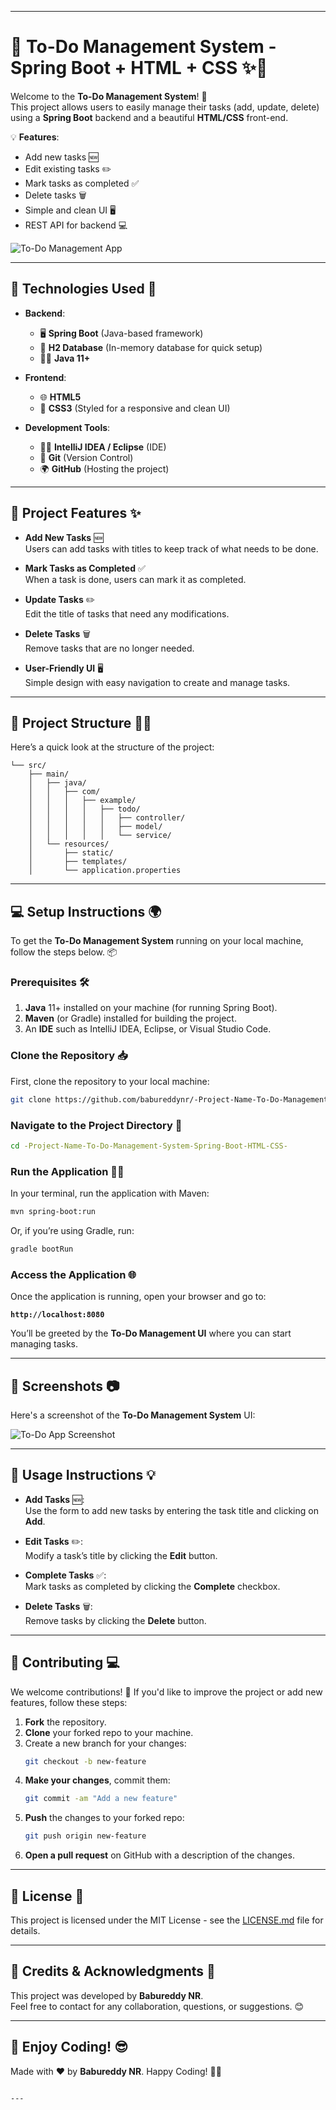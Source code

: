 
---

# 🎯 **To-Do Management System** - **Spring Boot + HTML + CSS** ✨🚀

Welcome to the **To-Do Management System**! 📝  
This project allows users to easily manage their tasks (add, update, delete) using a **Spring Boot** backend and a beautiful **HTML/CSS** front-end. 

💡 **Features**:
- Add new tasks 🆕
- Edit existing tasks ✏️
- Mark tasks as completed ✅
- Delete tasks 🗑️  
- Simple and clean UI 🖥️  
- REST API for backend 💻  

![To-Do Management App](https://github.com/babureddynr/To-Do-Management-System-Spring-Boot-HTML-CSS-/blob/main/Screenshot%202024-10-11%20140956.png)  <!-- Add your screenshot -->

---

## 🔧 **Technologies Used** 🚀

- **Backend**:
  - 🖥️ **Spring Boot** (Java-based framework)
  - 💾 **H2 Database** (In-memory database for quick setup)
  - 🧑‍💻 **Java 11+**
  
- **Frontend**:
  - 🌐 **HTML5**
  - 🎨 **CSS3** (Styled for a responsive and clean UI)

- **Development Tools**:
  - 🧑‍💻 **IntelliJ IDEA / Eclipse** (IDE)
  - 📝 **Git** (Version Control)
  - 🌍 **GitHub** (Hosting the project)

---

## 🚀 **Project Features** ✨

- **Add New Tasks** 🆕  
  Users can add tasks with titles to keep track of what needs to be done.

- **Mark Tasks as Completed** ✅  
  When a task is done, users can mark it as completed.

- **Update Tasks** ✏️  
  Edit the title of tasks that need any modifications.

- **Delete Tasks** 🗑️  
  Remove tasks that are no longer needed.

- **User-Friendly UI** 🖥️  
  Simple design with easy navigation to create and manage tasks.

---

## 📂 **Project Structure** 🧑‍💻

Here’s a quick look at the structure of the project:

```
└── src/
    ├── main/
    │   ├── java/
    │   │   ├── com/
    │   │   │   ├── example/
    │   │   │   │   ├── todo/
    │   │   │   │   │   ├── controller/
    │   │   │   │   │   ├── model/
    │   │   │   │   │   └── service/
    │   └── resources/
    │       ├── static/
    │       ├── templates/
    │       └── application.properties
```

---

## 💻 **Setup Instructions** 🌍

To get the **To-Do Management System** running on your local machine, follow the steps below. 📦

### Prerequisites 🛠️

1. **Java** 11+ installed on your machine (for running Spring Boot).
2. **Maven** (or Gradle) installed for building the project.
3. An **IDE** such as IntelliJ IDEA, Eclipse, or Visual Studio Code.

### Clone the Repository 📥

First, clone the repository to your local machine:

```bash
git clone https://github.com/babureddynr/-Project-Name-To-Do-Management-System-Spring-Boot-HTML-CSS-.git
```

### Navigate to the Project Directory 🧭

```bash
cd -Project-Name-To-Do-Management-System-Spring-Boot-HTML-CSS-
```

### Run the Application 🏃‍♂️

In your terminal, run the application with Maven:

```bash
mvn spring-boot:run
```

Or, if you’re using Gradle, run:

```bash
gradle bootRun
```

### Access the Application 🌐

Once the application is running, open your browser and go to:

**`http://localhost:8080`**

You’ll be greeted by the **To-Do Management UI** where you can start managing tasks.

---

## 📸 **Screenshots** 📷

Here's a screenshot of the **To-Do Management System** UI:

![To-Do App Screenshot](https://github.com/babureddynr/To-Do-Management-System-Spring-Boot-HTML-CSS-/blob/main/Screenshot%202024-10-11%20140956.png) <!-- Replace with actual screenshot -->

---

## 🚀 **Usage Instructions** 💡

- **Add Tasks** 🆕:  
  Use the form to add new tasks by entering the task title and clicking on **Add**.

- **Edit Tasks** ✏️:  
  Modify a task’s title by clicking the **Edit** button.

- **Complete Tasks** ✅:  
  Mark tasks as completed by clicking the **Complete** checkbox.

- **Delete Tasks** 🗑️:  
  Remove tasks by clicking the **Delete** button.

---

## 🤝 **Contributing** 💻

We welcome contributions! 🎉 If you'd like to improve the project or add new features, follow these steps:

1. **Fork** the repository.
2. **Clone** your forked repo to your machine.
3. Create a new branch for your changes:
   ```bash
   git checkout -b new-feature
   ```
4. **Make your changes**, commit them:
   ```bash
   git commit -am "Add a new feature"
   ```
5. **Push** the changes to your forked repo:
   ```bash
   git push origin new-feature
   ```
6. **Open a pull request** on GitHub with a description of the changes.

---

## 📜 **License** 📝

This project is licensed under the MIT License - see the [LICENSE.md](LICENSE.md) file for details.

---

## 🙌 **Credits & Acknowledgments** 🙏

This project was developed by **Babureddy NR**.  
Feel free to contact for any collaboration, questions, or suggestions. 😊

---

## 🎉 **Enjoy Coding!** 😎  
Made with ❤️ by **Babureddy NR**. Happy Coding! 🚀✨
```

---
